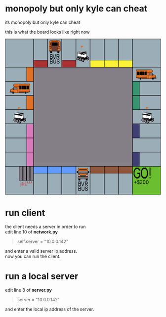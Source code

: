 # monopoly but only kyle can cheat
its monopoly but only kyle can cheat

this is what the board looks like right now

<img src="./assets/board.png">

# run client

the client needs a server in order to run  
edit line 10 of **network.py**  

>self.server = "10.0.0.142"

and enter a valid server ip address.  
now you can run the client.

# run a local server

edit line 8 of **server.py**

> server = "10.0.0.142"

and enter the local ip address of the server.